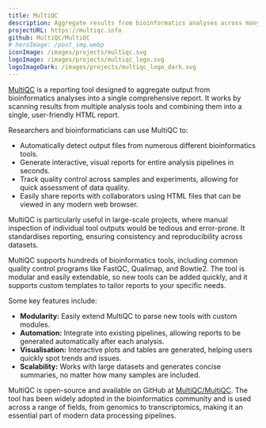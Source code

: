 ```yaml
---
title: MultiQC
description: Aggregate results from bioinformatics analyses across many samples into a single report
projectURL: https://multiqc.info
github: MultiQC/MultiQC
# heroImage: /post_img.webp
iconImage: /images/projects/multiqc.svg
logoImage: /images/projects/multiqc_logo.svg
logoImageDark: /images/projects/multiqc_logo_dark.svg
---
```


[MultiQC](https://multiqc.info) is a reporting tool designed to aggregate output from bioinformatics analyses into a single comprehensive report. It works by scanning results from multiple analysis tools and combining them into a single, user-friendly HTML report.

Researchers and bioinformaticians can use MultiQC to:

- Automatically detect output files from numerous different bioinformatics tools.
- Generate interactive, visual reports for entire analysis pipelines in seconds.
- Track quality control across samples and experiments, allowing for quick assessment of data quality.
- Easily share reports with collaborators using HTML files that can be viewed in any modern web browser.

MultiQC is particularly useful in large-scale projects, where manual inspection of individual tool outputs would be tedious and error-prone. It standardises reporting, ensuring consistency and reproducibility across datasets.

MultiQC supports hundreds of bioinformatics tools, including common quality control programs like FastQC, Qualimap, and Bowtie2. The tool is modular and easily extendable, so new tools can be added quickly, and it supports custom templates to tailor reports to your specific needs.

Some key features include:

- **Modularity:** Easily extend MultiQC to parse new tools with custom modules.
- **Automation:** Integrate into existing pipelines, allowing reports to be generated automatically after each analysis.
- **Visualisation:** Interactive plots and tables are generated, helping users quickly spot trends and issues.
- **Scalability:** Works with large datasets and generates concise summaries, no matter how many samples are included.

MultiQC is open-source and available on GitHub at [MultiQC/MultiQC](https://github.com/MultiQC/MultiQC). The tool has been widely adopted in the bioinformatics community and is used across a range of fields, from genomics to transcriptomics, making it an essential part of modern data processing pipelines.
